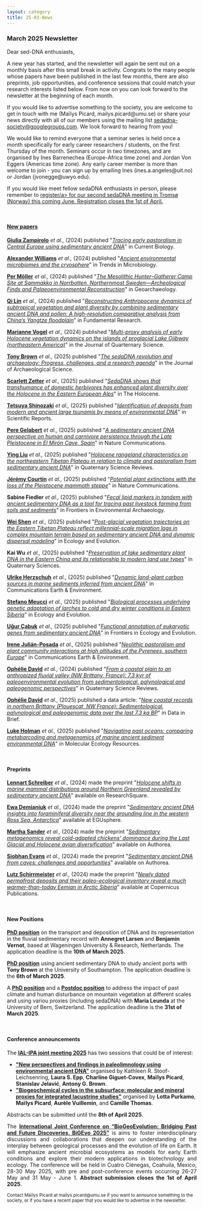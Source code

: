 ```yaml
---
layout: category
title: 25-03-News
---
```


<div class="section">
<h3 class="section-title underline">March 2025 Newsletter</h3>
</div>

<div class="intro">
<p> Dear sed-DNA enthusiasts,</p>

<p>A new year has started, and the newsletter will again be sent out on a monthly basis after this small break in activity. Congrats to the many people whose papers have been published in the last few months, there are also preprints, job opportunities, and conference sessions that could match your research interests listed below. 
From now on you can look forward to the newsletter at the beginning of each month.</p>

<p>If you would like to advertise something to the society, you are welcome to get in touch with me (Maïlys Picard, mailys.picard@umu.se) or share your news directly with all of our members using the mailing list <a href="mailto:sedadna-society@googlegroups.com">sedadna-society@googlegroups.com</a>. We look forward to hearing from you!</p>

<p>We would like to remind everyone that a seminar series is held once a month specifically for early career researchers / students, on the first Thursday of the month. Seminars occur in two timezones, and are organised by Ines Barrenechea (Europe-Africa time zone) and Jordan Von Eggers (Americas time zone). Any early career member is more than welcome to join - you can sign up by emailing Ines (ines.a.angeles@uit.no) or Jordan (jvonegge@uwyo.edu).</p>

<p>If you would like meet fellow sedaDNA enthusiasts in person, please remember to <a href="https://nordicsocietyoikos.glueup.com/event/2nd-sedadna-scientific-society-conference-125115/home.html">register/a> for our second sedaDNA meeting in Tromsø (Norway) this coming June. Registration closes the 1st of April. </p>
 

<br>
<div class="intro">
<h4 class="section-title underline">New papers</h4>



<p><a href="https://www.researchgate.net/profile/Giulia-Zampirolo-2" target="_blank"><b>Giulia Zampirolo</b></a> <i> et al.,</i> (2024) published "<a href="https://doi.org/10.1016/j.cub.2024.08.047" target="_blank"><u><i>Tracing early pastoralism in Central Europe using sedimentary ancient DNA</i></u></a>" in Current Biology.</p>


<p><a href="https://orcid.org/0000-0002-7006-8364" target="_blank"><b>Alexander Williams</b></a> <i> et al.,</i> (2024) published "<a href="https://doi.org/10.1016/j.tim.2024.09.010" target="_blank"><u><i>Ancient environmental microbiomes and the cryosphere</i></u></a>" in Trends in Microbiology.</p>


<p><a href="https://www.researchgate.net/profile/Per-Moeller" target="_blank"><b>Per Möller</b></a> <i> et al.,</i> (2024) published "<a href="https://doi.org/10.1002/gea.22030" target="_blank"><u><i>The Mesolithic Hunter–Gatherer Camp Site at Sammakko in Norrbotten, Northernmost Sweden—Archeological Finds and Palaeoenvironmental Reconstruction</i></u></a>" in Geoarchaeology.</p>

<p><a href="https://www.researchgate.net/profile/Qi-Lin-17" target="_blank"><b>Qi Lin</b></a> <i> et al.,</i> (2024) published "<a href="https://doi.org/10.1016/j.fmre.2024.11.018" target="_blank"><u><i>Reconstructing Anthropocene dynamics of subtropical vegetation and plant diversity by combining sedimentary ancient DNA and pollen: A high-resolution comparative analysis from China’s Yangtze floodplain</i></u></a>" in Fundamental Research.</p>

<p><a href="https://orcid.org/0000-0002-0727-5133" target="_blank"><b>Marianne Vogel</b></a> <i> et al.,</i> (2024) published "<a href="https://doi.org/10.1002/jqs.3682" target="_blank"><u><i>Multi-proxy analysis of early Holocene vegetation dynamics on the islands of proglacial Lake Ojibway (northeastern America)</i></u></a>" in the Journal of Quarternary Science.</p>

<p><a href="https://www.researchgate.net/profile/Tony-Brown-8" target="_blank"><b>Tony Brown</b></a> <i> et al.,</i> (2025) published "<a href="https://doi.org/10.1016/j.jas.2024.106132" target="_blank"><u><i>The sedaDNA revolution and archaeology: Progress, challenges, and a research agenda</i></u></a>" in the Journal of Archaeological Science.</p>

<p><a href="https://www.researchgate.net/profile/Scarlett-Zetter" target="_blank"><b>Scarlett Zetter</b></a> <i> et al.,</i> (2025) published "<a href="https://journals.sagepub.com/doi/abs/10.1177/09596836241307304" target="_blank"><u><i>SedaDNA shows that transhumance of domestic herbivores has enhanced plant diversity over the Holocene in the Eastern European Alps</i></u></a>" in The Holocene.</p>

<p><a href="https://www.researchgate.net/profile/Tetsuya-Shinozaki" target="_blank"><b>Tetsuya Shinozaki</b></a> <i> et al.,</i> (2025) published "<a href="https://doi.org/10.1038/s41598-024-84245-y" target="_blank"><u><i>Identification of deposits from modern and ancient large tsunamis by means of environmental DNA</i></u></a>" in Scientific Reports.</p>

<p><a href="https://www.researchgate.net/profile/Pere-Gelabert" target="_blank"><b>Pere Gelabert</b></a> <i> et al.,</i> (2025) published "<a href="https://www.nature.com/articles/s41467-024-55542-x" target="_blank"><u><i>A sedimentary ancient DNA perspective on human and carnivore persistence through the Late Pleistocene in El Mirón Cave, Spain</i></u></a>" in Nature Communications.</p>

<p><a href="https://www.researchgate.net/profile/Ying-Liu-369" target="_blank"><b>Ying Liu</b></a> <i> et al.,</i> (2025) published "<a href="https://www.sciencedirect.com/science/article/pii/S0277379124003512" target="_blank"><u><i>Holocene rangeland characteristics on the northeastern Tibetan Plateau in relation to climate and pastoralism from sedimentary ancient DNA</i></u></a>" in Quaternary Science Reviews.</p>

<p><a href="https://www.researchgate.net/profile/Jeremy-Courtin" target="_blank"><b>Jérémy Courtin</b></a> <i> et al.,</i> (2025) published "<a href="https://www.nature.com/articles/s41467-024-55542-x" target="_blank"><u><i>Potential plant extinctions with the loss of the Pleistocene mammoth steppe</i></u></a>" in Nature Communications.</p>

<p><b>Sabine Fiedler</b> <i> et al.,</i> (2025) published "<a href="https://doi.org/10.3389/fearc.2025.1544307" target="_blank"><u><i>Fecal lipid markers in tandem with ancient sedimentary DNA as a tool for tracing past livestock farming from soils and sediments</i></u></a>" in Frontiers in Environmental Archaeology.</p>

<p><a href="https://www.researchgate.net/profile/Wei-Shen-41" target="_blank"><b>Wei Shen</b></a><i> et al.,</i> (2025) published "<a href="https://doi.org/10.1002/ece3.70862" target="_blank"><u><i>Post-glacial vegetation trajectories on the Eastern Tibetan Plateau reflect millennial-scale migration lags in complex mountain terrain based on sedimentary ancient DNA and dynamic dispersal modeling</i></u></a>" in Ecology and Evolution.</p>

<p><b>Kai Wu</b> <i> et al.,</i> (2025) published "<a href="http://www.dsjyj.com.cn/en/article/doi/10.11928/j.issn.1001-7410.2025.01.17" target="_blank"><u><i>Preservation of lake sedimentary plant DNA in the Eastern China and its relationship to modern land use types</i></u></a>" in Quaternary Sciences.</p>

<p><a href="https://www.researchgate.net/profile/Ulrike-Herzschuh" target="_blank"><b>Ulrike Herzschuh</b></a> <i> et al.,</i> (2025) published "<a href="https://doi.org/10.1038/s43247-025-02014-9" target="_blank"><u><i>Dynamic land-plant carbon sources in marine sediments inferred from ancient DNA</i></u></a>" in Communications Earth & Environment.</p>  

<p><a href="https://www.researchgate.net/profile/Stefano-Meucci" target="_blank"><b>Stefano Meucci</b></a> <i> et al.,</i> (2025) published "<a href="https://doi.org/10.1002/ece3.70940" target="_blank"><u><i>Biological processes underlying genetic adaptation of larches to cold and dry winter conditions in Eastern Siberia</i></u></a>" in Ecology and Evolution.</p>

<p><a href="https://www.researchgate.net/profile/Ugur-Cabuk" target="_blank"><b>Uğur Çabuk</b></a> <i> et al.,</i> (2025) published "<a href="https://doi.org/10.3389/fevo.2025.1459690" target="_blank"><u><i>Functional annotation of eukaryotic genes from sedimentary ancient DNA</i></u></a>" in Frontiers in Ecology and Evolution.</p>

<p><a href="https://www.researchgate.net/profile/Irene-Julian-Posada" target="_blank"><b>Irene Julián-Posada</b></a> <i> et al.,</i> (2025) published "<a href="https://doi.org/10.1038/s43247-025-02023-8" target="_blank"><u><i>Neolithic pastoralism and plant community interactions at high altitudes of the Pyrenees, southern Europe</i></u></a>" in Communications Earth & Environment.</p>

<p><a href="https://www.researchgate.net/profile/Ophelie_David" target="_blank"><b>Ophélie David</b></a> <i> et al.,</i> (2024) published "<a href="https://doi.org/10.1016/j.quascirev.2024.108983" target="_blank"><u><i>From a coastal plain to an anthropized fluvial valley (NW Brittany, France): 7.3 kyr of paleoenvironmental evolution from sedimentological, palynological and paleogenomic perspectives</i></u></a>" in Quaternary Science Reviews.</p>

<p><a href="https://www.researchgate.net/profile/Ophelie_David" target="_blank"><b>Ophélie David</b></a> <i> et al.,</i> (2025) published a data article: "<a href="https://doi.org/10.1016/j.dib.2025.111361" target="_blank"><u><i>New coastal records in northern Brittany (Plouescat, NW France): Sedimentological, palynological and paleogenomic data over the last 7.3 ka BP</i></u></a>" in Data in Brief.</p>

<p><a href="https://www.researchgate.net/profile/Luke-Holman" target="_blank"><b>Luke Holman</b></a> <i> et al.,</i> (2025) published "<a href="https://doi.org/10.1111/1755-0998.14086" target="_blank"><u><i>Navigating past oceans: comparing metabarcoding and metagenomics of marine ancient sediment environmental DNA</i></u></a>" in Molecular Ecology Resources.</p>



<br>

<div class="intro">
<h4 class="section-title underline">Preprints</h4>

<p><a href="https://orcid.org/0000-0001-8927-2659" target="_blank"><b>Lennart Schreiber</b></a> <i> et al.,</i> (2024) made the preprint "<a href=" https://doi.org/10.21203/rs.3.rs-5291490/v1" target="_blank"><u><i>Holocene shifts in marine mammal distributions around Northern Greenland revealed by sedimentary ancient DNA</i></u></a>" available on ResearchSquare.</p>

<p><a href="https://www.researchgate.net/profile/Ewa-Demianiuk" target="_blank"><b>Ewa Demianiuk</b></a> <i> et al.,</i> (2024) made the preprint "<a href=" https://doi.org/10.5194/egusphere-2024-2824" target="_blank"><u><i>Sedimentary ancient DNA insights into foraminiferal diversity near the grounding line in the western Ross Sea, Antarctica</i></u></a>" available at EGUsphere.</p>

<p><a href="https://www.researchgate.net/profile/Martha-Sander-3" target="_blank"><b>Martha Sander</b></a> <i> et al.,</i> (2024) made the preprint "<a href="https://doi.org/10.22541/au.173501107.74212796/v1" target="_blank"><u><i>Sedimentary metagenomics reveal cold-adapted chickens' dominance during the Last Glacial and Holocene avian diversification</i></u></a>" available on Authorea.</p>

<p><a href="http://www.linkedin.com/in/siobhanevans13" target="_blank"><b>Siobhan Evans</b></a> <i> et al.,</i> (2024) made the preprint "<a href="https://doi.org/10.22541/au.173076015.52628065/v1" target="_blank"><u><i>Sedimentary ancient DNA from caves: challenges and opportunities</i></u></a>" available on Authorea.</p>

<p><a href="https://www.researchgate.net/profile/Lutz-Schirrmeister" target="_blank"><b>Lutz Schirrmeister</b></a> <i> et al.,</i> (2024) made the preprint "<a href="https://doi.org/10.5194/cp-2024-74" target="_blank"><u><i>Newly dated permafrost deposits and their paleo-ecological inventory reveal a much warmer-than-today Eemian in Arctic Siberia</i></u></a>" available at Copernicus Publications.</p>

 
<br>
<div class="intro">
<h4 class="section-title underline">New Positions</h4> 
    
<p><a href="https://www.wur.nl/nl/vacature/phd-position-sedimentary-ancient-dna-sedadna-as-a-robust-tool-for-river-science.htm" target="_blank"><b>PhD position</b></a> on the transport and deposition of DNA and its representation in the fluvial sedimentary record with <b>Annegret Larsen</b> and <b>Benjamin Vernot</b>, based at Wageningen University & Research, Netherlands. The application deadline is the <b>10th of March 2025</b>.</p>

<p><a href="https://jobs.soton.ac.uk/Vacancy.aspx?ref=3002725WR" target="_blank"><b>PhD position</b></a> using ancient sedimentary DNA to study ancient ports with <b>Tony Brown</b> at the University of Southampton. The application deadline is the <b>6th of March 2025</b>.</p>

<p>A <a href="https://euraxess.ec.europa.eu/jobs/314957" target="_blank"><b>PhD position</b></a> and a <a href="https://euraxess.ec.europa.eu/jobs/314958" target="_blank"><b>Postdoc position</b></a> to address the impact of past climate and human disturbance on mountain vegetation at different scales and using variou proxies (including sedaDNA) with <b>Maria Leunda</b> at the University of Bern, Switzerland. The application deadline is the <b>31st of March 2025</b>.</p>


<br>

<div class="intro">
<h4 class="section-title underline">Conference announcements</h4>   


 
<p align="justify">The <a href="https://ialipa-2025.sciencesconf.org/resource/page/id/43" target="_blank"><b>IAL-IPA joint meeting 2025</b></a> has two sessions that could be of interest: 
  
   <ul>
  <li><a href="https://ialipa-2025.sciencesconf.org/resource/page/id/11" target="_blank"><b> "New perspectives and findings in paleolimnology using environmental ancient DNA"</b></a> organised by Kathleen R. Stoof-Leichsenring</b>, <b>Laura S. Epp</b>, <b>Charline Giguet-Covex</b>, <b>Maïlys Picard</b>, <b>Stanislav Jelavić</b>, <b>Antony G. Brown</b>.</li>
  <li>  <a href="https://ialipa-2025.sciencesconf.org/resource/page/id/22" target="_blank"><b> "Biogeochemical cycles in the subsurface: molecular and mineral proxies for integrated lacustrine studies"</b></a> organised by <b>Lotta Purkamo</b>, <b>Maïlys Picard</b>, <b>Aurèle Vuillemin</b>, and <b>Camille Thomas</b>. </li>
</ul> 
Abstracts can be submitted until the <b>8th of April 2025</b>.
  </p>


<p align="justify">The <a href="https://www.iscb.org/bigevo2025/home" target="_blank"><b>International Joint Conference on “BioGeoEvolution: Bridging Past and Future Discoveries, BiGEvo 2025”</b></a> is aims to foster interdisciplinary discussions and collaborations that deepen our understanding of the interplay between geological processes and the evolution of life on Earth. It will emphasize ancient microbial ecosystems as models for early Earth conditions and explore their modern applications in biotechnology and ecology. The conference will be held in Cuatro Ciénegas, Coahuila, Mexico, 28-30 May 2025, with pre and post-conference events occurring 26-27 May and 31 May - June 1. <b> Abstract submission closes the 1st of April 2025</b>.</p>

  

<p><small>Contact Maïlys Picard at mailys.picard@umu.se if you want to announce something to the society, or if you have a recent paper that you would like to advertise in the newsletter.</small></p>
